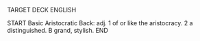 TARGET DECK
ENGLISH

START
Basic
Aristocratic
Back: adj. 1 of or like the aristocracy. 2 a distinguished. B grand, stylish.
END
